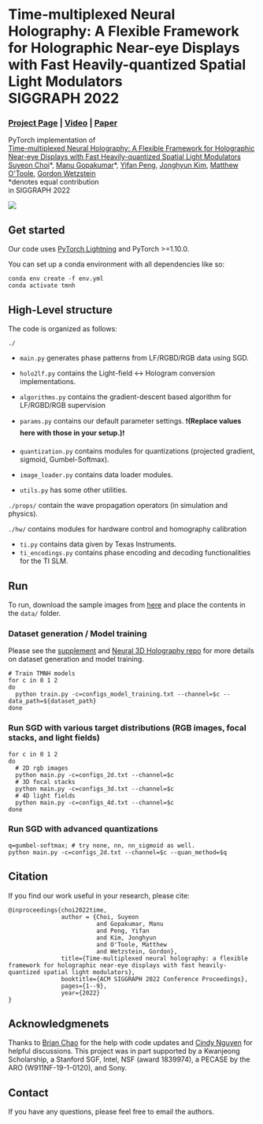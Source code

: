 # Time-multiplexed Neural Holography: A Flexible Framework for Holographic Near-eye Displays with Fast Heavily-quantized Spatial Light Modulators <br> SIGGRAPH 2022
### [Project Page](http://www.computationalimaging.org/publications/time-multiplexed-neural-holography/) | [Video](https://youtu.be/k2dg-Ckhk5Q) | [Paper](https://drive.google.com/file/d/1n8xSdHgW0D5G5HhwSKrqCy1iztAcDHgX/view?usp=sharing)
PyTorch implementation of <br>
[Time-multiplexed Neural Holography: A Flexible Framework for Holographic Near-eye Displays with Fast Heavily-quantized Spatial Light Modulators](http://www.computationalimaging.org/publications/time-multiplexed-neural-holography/)<br>
 [Suyeon Choi](http://stanford.edu/~suyeon/)\*,
 [Manu Gopakumar](https://www.linkedin.com/in/manu-gopakumar-25032412b/)\*,
 [Yifan Peng](http://web.stanford.edu/~evanpeng/),
 [Jonghyun Kim](http://j-kim.kr/),
 [Matthew O'Toole](https://www.cs.cmu.edu/~motoole2/),
 [Gordon Wetzstein](https://computationalimaging.org)<br>
  \*denotes equal contribution  
in SIGGRAPH 2022

<img src='img/teaser.png'/>

## Get started
Our code uses [PyTorch Lightning](https://www.pytorchlightning.ai/) and PyTorch >=1.10.0.

You can set up a conda environment with all dependencies like so:
```
conda env create -f env.yml
conda activate tmnh
```

## High-Level structure
The code is organized as follows:


`./`
* ```main.py``` generates phase patterns from LF/RGBD/RGB data using SGD.
* ```holo2lf.py``` contains the Light-field ↔ Hologram conversion implementations.
* ```algorithms.py``` contains the gradient-descent based algorithm for LF/RGBD/RGB supervision

* ```params.py``` contains our default parameter settings. :heavy_exclamation_mark:**(Replace values here with those in your setup.)**:heavy_exclamation_mark:

* ```quantization.py``` contains modules for quantizations (projected gradient, sigmoid, Gumbel-Softmax).
* ```image_loader.py``` contains data loader modules.
* ```utils.py``` has some other utilities.




`./props/` contain the wave propagation operators (in simulation and physics).

`./hw/` contains modules for hardware control and homography calibration
* ```ti.py``` contains data given by Texas Instruments.
* ```ti_encodings.py``` contains phase encoding and decoding functionalities for the TI SLM.


## Run
To run, download the sample images from [here](https://drive.google.com/file/d/1aooTbzsmGw-Rfel7ntb1HJY1kILLSuEk/view?usp=sharing) and place the contents in the `data/` folder.

### Dataset generation / Model training
Please see the [supplement](https://drive.google.com/file/d/1n9hdLq1xvur4I_OkGNyFgoKHGDZcMxcE/view) and [Neural 3D Holography repo](https://github.com/computational-imaging/neural-3d-holography) for more details on dataset generation and model training.
```
# Train TMNH models
for c in 0 1 2
do
  python train.py -c=configs_model_training.txt --channel=$c --data_path=${dataset_path}
done

```


### Run SGD with various target distributions (RGB images, focal stacks, and light fields)
```
for c in 0 1 2
do
  # 2D rgb images
  python main.py -c=configs_2d.txt --channel=$c
  # 3D focal stacks
  python main.py -c=configs_3d.txt --channel=$c
  # 4D light fields
  python main.py -c=configs_4d.txt --channel=$c
done
```

### Run SGD with advanced quantizations
```
q=gumbel-softmax; # try none, nn, nn_sigmoid as well.
python main.py -c=configs_2d.txt --channel=$c --quan_method=$q

```

## Citation
If you find our work useful in your research, please cite:
```
@inproceedings{choi2022time,
               author = {Choi, Suyeon
                         and Gopakumar, Manu
                         and Peng, Yifan
                         and Kim, Jonghyun
                         and O'Toole, Matthew
                         and Wetzstein, Gordon},
               title={Time-multiplexed neural holography: a flexible framework for holographic near-eye displays with fast heavily-quantized spatial light modulators},
               booktitle={ACM SIGGRAPH 2022 Conference Proceedings},
               pages={1--9},
               year={2022}
}
```

## Acknowledgmenets
Thanks to [Brian Chao](https://bchao1.github.io/) for the help with code updates and [Cindy Nguyen](https://ccnguyen.github.io) for helpful discussions. This project was in part supported by a Kwanjeong Scholarship, a Stanford SGF, Intel, NSF (award 1839974), a PECASE by the ARO (W911NF-19-1-0120), and Sony.

## Contact
If you have any questions, please feel free to email the authors.